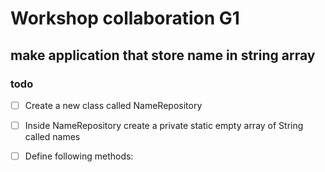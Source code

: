 # Workshop collaboration G1

## make application that store name in string array

### todo
- [ ] Create a new class called NameRepository
- [ ] Inside NameRepository create a private static empty array of String called names
- [ ] Define following methods: 


